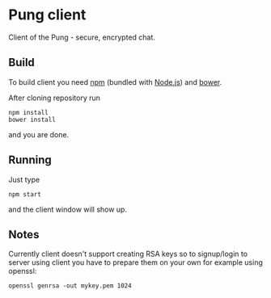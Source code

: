 Pung client
===========

Client of the Pung - secure, encrypted chat.

Build
-----

To build client you need [npm](https://www.npmjs.com/) (bundled with
[Node.js](http://nodejs.org/)) and [bower](http://bower.io/).

After cloning repository run

    npm install
    bower install

and you are done.

Running
-------

Just type

    npm start

and the client window will show up.


Notes
-----

Currently client doesn't support creating RSA keys so to signup/login to server
using client you have to prepare them on your own for example using openssl:

    openssl genrsa -out mykey.pem 1024
